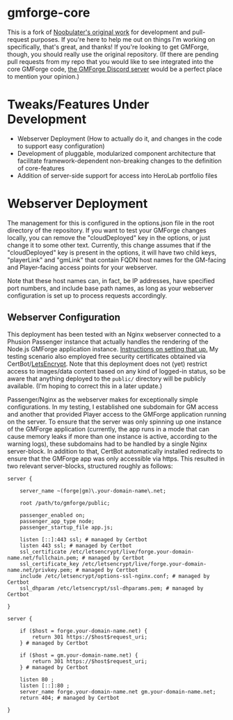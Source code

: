 # gmforge-core
This is a fork of [Noobulater's original work](https://github.com/Noobulater/gmforge-core) for development and pull-request purposes.  If you're here to help me out on things I'm working on specifically, that's great, and thanks!  If you're looking to get GMForge, though, you should really use the original repository.  (If there are pending pull requests from my repo that you would like to see integrated into the core GMForge code, [the GMForge Discord server](https://discord.gg/usy4ByN) would be a perfect place to mention your opinion.)

# Tweaks/Features Under Development
 - Webserver Deployment (How to actually do it, and changes in the code to support easy configuration)
 - Development of pluggable, modularized component architecture that facilitate framework-dependent non-breaking changes to the definition of core-features
 - Addition of server-side support for access into HeroLab portfolio files

# Webserver Deployment
The management for this is configured in the options.json file in the root directory of the repository.  If you want to test your GMForge changes locally, you can remove the "cloudDeployed" key in the options, or just change it to some other text.  Currently, this change assumes that if the "cloudDeployed" key is present in the options, it will have two child keys, "playerLink" and "gmLink" that contain FQDN host names for the GM-facing and Player-facing access points for your webserver.

Note that these host names can, in fact, be IP addresses, have specified port numbers, and include base path names, as long as your webserver configuration is set up to process requests accordingly.

## Webserver Configuration
This deployment has been tested with an Nginx webserver connected to a Phusion Passenger instance that actually handles the rendering of the Node.js GMForge application instance.  [Instructions on setting that up.](https://www.phusionpassenger.com/library/deploy/nginx/deploy/nodejs/)  My testing scenario also employed free security certificates obtained via CertBot/[LetsEncrypt](https://letsencrypt.org/).  Note that this deployment does not (yet) restrict access to images/data content based on any kind of logged-in status, so be aware that anything deployed to the `public/` directory will be publicly available.  (I'm hoping to correct this in a later update.)

Passenger/Nginx as the webserver makes for exceptionally simple configurations.  In my testing, I established one subdomain for GM access and another that provided Player access to the GMForge application running on the server.  To ensure that the server was only spinning up one instance of the GMForge application (currently, the app runs in a mode that can cause memory leaks if more than one instance is active, according to the warning logs), these subdomains had to be handled by a single Nginx server-block.  In addition to that, CertBot automatically installed redirects to ensure that the GMForge app was only accessible via https.  This resulted in two relevant server-blocks, structured roughly as follows:

```nginx
server {

    server_name ~(forge|gm)\.your-domain-name\.net;

    root /path/to/gmforge/public;

    passenger_enabled on;
    passenger_app_type node;
    passenger_startup_file app.js;

    listen [::]:443 ssl; # managed by Certbot
    listen 443 ssl; # managed by Certbot
    ssl_certificate /etc/letsencrypt/live/forge.your-domain-name.net/fullchain.pem; # managed by Certbot
    ssl_certificate_key /etc/letsencrypt/live/forge.your-domain-name.net/privkey.pem; # managed by Certbot
    include /etc/letsencrypt/options-ssl-nginx.conf; # managed by Certbot
    ssl_dhparam /etc/letsencrypt/ssl-dhparams.pem; # managed by Certbot

}

server {

    if ($host = forge.your-domain-name.net) {
        return 301 https://$host$request_uri;
    } # managed by Certbot

    if ($host = gm.your-domain-name.net) {
        return 301 https://$host$request_uri;
    } # managed by Certbot

    listen 80 ;
    listen [::]:80 ;
    server_name forge.your-domain-name.net gm.your-domain-name.net;
    return 404; # managed by Certbot

}
```
